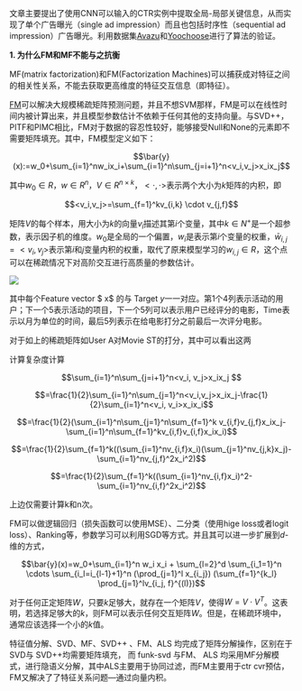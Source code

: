文章主要提出了使用CNN可以输入的CTR实例中提取全局-局部关键信息，从而实现了单个广告曝光（single ad impression）而且也包括时序性（sequential ad impression）广告曝光。利用数据集[Avazu](https://www.kaggle.com/c/avazu-ctr-prediction/data)和[Yoochoose](http://recsys.yoochoose.net)进行了算法的验证。

**1. 为什么FM和MF不能与之抗衡**

MF(matrix factorization)和FM(Factorization Machines)可以捕获成对特征之间的相关性关系，不能去获取更高维度的特征交互信息（即特征）。

[FM](https://www.csie.ntu.edu.tw/~b97053/paper/Rendle2010FM.pdf)可以解决大规模稀疏矩阵预测问题，并且不想SVM那样，FM是可以在线性时间内被计算出来，并且模型参数估计不依赖于任何其他的支持向量。与SVD++，PITF和PIMC相比，FM对于数据的容忍性较好，能够接受Null和None的元素即不需要矩阵填充。其中，FM模型定义如下：

$$\bar{y}(x):=w_0+\sum_{i=1}^nw_ix_i+\sum_{i=1}^n\sum_{j=i+1}^n<v_i,v_j>x_ix_j$$

其中$w_0 \in R$，$w \in R^n$，$V \in R^{n \times k}$，$<\cdot,\cdot>$表示两个大小为$k$矩阵的内积，即

$$<v_i,v_j>=\sum_{f=1}^kv_{i,k} \cdot v_{j,f}$$

矩阵$V$的每个样本，用大小为$k$的向量$v_i$描述其第$i$个变量，其中$k \in N^{+}$是一个超参数，表示因子机的维度。$w_0$是全局的一个偏置，$w_i$是表示第$i$个变量的权重，$\bar{w}_{i,j}=<v_i, v_j>$表示第$i$和$j$变量内积的权重，取代了原来模型学习的$w_{i,j}\in R$，这个点可以在稀疏情况下对高阶交互进行高质量的参数估计。

![](./imgs/FM-1.png)

其中每个Feature vector $ x$ 的与 Target $y$一一对应。第1个4列表示活动的用户；下一个5表示活动的项目，下一个5列可以表示用户已经评分的电影，Time表示以月为单位的时间，最后5列表示在给电影打分之前最后一次评分电影。

对于如上的稀疏矩阵如User A对Movie ST的打分，其中可以看出这两

计算复杂度计算

$$\sum_{i=1}^n\sum_{j=i+1}^n<v_i, v_j>x_ix_j $$

$$=\frac{1}{2}\sum_{i=1}^n\sum_{j=1}^n<v_i,v_j>x_ix_j-\frac{1}{2}\sum_{i=1}^n<v_i, v_i>x_ix_i$$

$$=\frac{1}{2}(\sum_{i=1}^n\sum_{j=1}^n\sum_{f=1}^k v_{i,f}v_{j,f}x_ix_j-\sum_{i=1}^n\sum_{f=1}^kv_{i,f}v_{i,f}x_ix_i)$$

$$=\frac{1}{2}\sum_{f=1}^k((\sum_{i=1}^nv_{i,f}x_i)(\sum_{j=1}^nv_{j,k}x_j)-\sum_{i=1}^nv_{j,f}^2x_i^2)$$

$$=\frac{1}{2}\sum_{f=1}^k((\sum_{i=1}^nv_{i,f}x_i)^2-\sum_{i=1}^nv_{i,f}^2x_i^2)$$

上边仅需要计算k和n次。

FM可以做逻辑回归（损失函数可以使用MSE）、二分类（使用hige loss或者logit loss）、Ranking等，参数学习可以利用SGD等方式。并且其可以进一步扩展到$d$-维的方式，

$$\bar{y}(x)=w_0+\sum_{i=1}^n w_i x_i + \sum_{l=2}^d \sum_{i_1=1}^n \cdots \sum_{i_l=i_{l-1}+1}^n (\prod_{j=1}^l x_{i_j}) (\sum_{f=1}^{k_l} \prod_{j=1}^lv_{i_j, f}^{(l)})$$



对于任何正定矩阵$W$，只要$k$足够大，就存在一个矩阵$V$，使得$W=V\cdot V^T$。这表明，若选择足够大的$k$，则FM可以表示任何交互矩阵$W$。但是，在稀疏环境中，通常应该选择一个小的$k$值。



特征值分解、SVD、MF、SVD++ 、FM、ALS 均完成了矩阵分解操作，区别在于SVD与 SVD++均需要矩阵填充， 而 funk-svd 与FM、 ALS 均采用MF分解模式，进行隐语义分解，其中ALS主要用于协同过滤，而FM主要用于ctr cvr预估，FM又解决了了特征关系问题—通过向量内积。